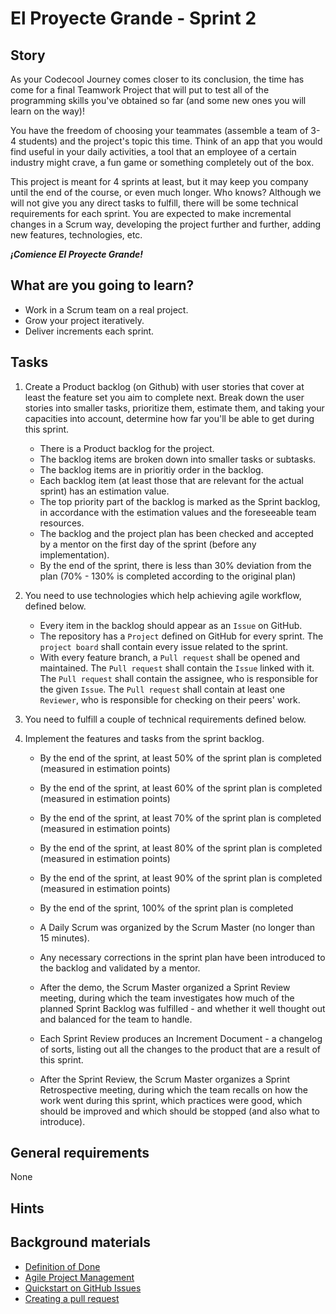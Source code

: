 # El Proyecte Grande - Sprint 2

## Story

As your Codecool Journey comes closer to its conclusion, the time has come for a final Teamwork Project that will put to test all of the programming skills you've obtained so far (and some new ones you will learn on the way)!

You have the freedom of choosing your teammates (assemble a team of 3-4 students) and the project's topic this time. Think of an app that you would find useful in your daily activities, a tool that an employee of a certain industry might crave, a fun game or something completely out of the box.

This project is meant for 4 sprints at least, but it may keep you company until the end of the course, or even much longer. Who knows? Although we will not give you any direct tasks to fulfill, there will be some technical requirements for each sprint. You are expected to make incremental changes in a Scrum way, developing the project further and further, adding new features, technologies, etc.

***¡Comience El Proyecte Grande!***

## What are you going to learn?

- Work in a Scrum team on a real project.
- Grow your project iteratively.
- Deliver increments each sprint.

## Tasks

1. Create a Product backlog (on Github) with user stories that cover at least the feature set you aim to complete next. Break down the user stories into smaller tasks, prioritize them, estimate them, and taking your capacities into account, determine how far you'll be able to get during this sprint.
    - There is a Product backlog for the project.
    - The backlog items are broken down into smaller tasks or subtasks.
    - The backlog items are in prioritiy order in the backlog.
    - Each backlog item (at least those that are relevant for the actual sprint) has an estimation value.
    - The top priority part of the backlog is marked as the Sprint backlog, in accordance with the estimation values and the foreseeable team resources.
    - The backlog and the project plan has been checked and accepted by a mentor on the first day of the sprint (before any implementation).
    - By the end of the sprint, there is less than 30% deviation from the plan (70% - 130% is completed according to the original plan)

2. You need to use technologies which help achieving agile workflow, defined below.
    - Every item in the backlog should appear as an `Issue` on GitHub.
    - The repository has a `Project` defined on GitHub for every sprint. The `project board` shall contain every issue related to the sprint.
    - With every feature branch, a `Pull request` shall be opened and maintained. The `Pull request` shall contain the `Issue` linked with it. The `Pull request` shall contain the assignee, who is responsible for the given `Issue`. The `Pull request` shall contain at least one `Reviewer`, who is responsible for checking on their peers' work.

3. You need to fulfill a couple of technical requirements defined below.

4. Implement the features and tasks from the sprint backlog.
    - By the end of the sprint, at least 50% of the sprint plan is completed (measured in estimation points)
    - By the end of the sprint, at least 60% of the sprint plan is completed (measured in estimation points)
    - By the end of the sprint, at least 70% of the sprint plan is completed (measured in estimation points)
    - By the end of the sprint, at least 80% of the sprint plan is completed (measured in estimation points)
    - By the end of the sprint, at least 90% of the sprint plan is completed (measured in estimation points)
    - By the end of the sprint, 100% of the sprint plan is completed

    - A Daily Scrum was organized by the Scrum Master (no longer than 15 minutes).
    - Any necessary corrections in the sprint plan have been introduced to the backlog and validated by a mentor.
    - After the demo, the Scrum Master organized a Sprint Review meeting, during which the team investigates how much of the planned Sprint Backlog was fulfilled - and whether it well thought out and balanced for the team to handle.
    - Each Sprint Review produces an Increment Document - a changelog of sorts, listing out all the changes to the product that are a result of this sprint.
    - After the Sprint Review, the Scrum Master organizes a Sprint Retrospective meeting, during which the team recalls on how the work went during this sprint, which practices were good, which should be improved and which should be stopped (and also what to introduce).

## General requirements

None

## Hints



## Background materials

- <i class="far fa-exclamation"></i> [Definition of Done](project/curriculum/materials/pages/methodology/definition-of-done.md)
- <i class="far fa-exclamation"></i> [Agile Project Management](project/curriculum/materials/pages/methodology/agile-project-management.md)
- [Quickstart on GitHub Issues](https://docs.github.com/en/issues/tracking-your-work-with-issues/quickstart)
- [Creating a pull request](https://docs.github.com/en/github/collaborating-with-pull-requests/proposing-changes-to-your-work-with-pull-requests/creating-a-pull-request)
